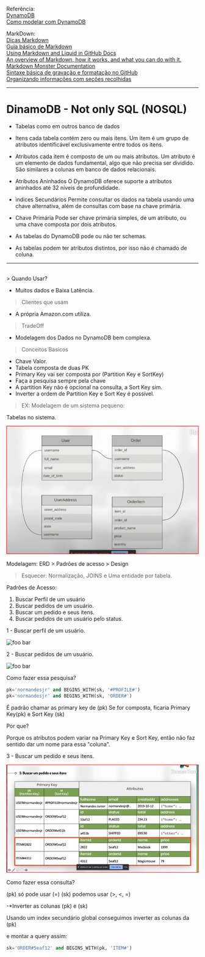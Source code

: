 
Referência: 
<br>
[DynamoDB](https://www.youtube.com/watch?v=kSnpuKr3Ajw  "DynamoDB"   )
<br>
[Como modelar com DynamoDB](https://www.youtube.com/watch?v=bTLoK2eHwi4  "Como modelar com DynamoDB"   )

MarkDown:
<br>
[Dicas Markdown](https://docs.github.com/pt/get-started/writing-on-github/working-with-advanced-formatting/creating-and-highlighting-code-blocks  "Dicas Markdown"   )
<br>
[Guia básico de Markdown](https://docs.pipz.com/central-de-ajuda/learning-center/guia-basico-de-markdown#open  "Guia básico de Markdown"   )
<br>
[Using Markdown and Liquid in GitHub Docs](https://docs.github.com/en/contributing/writing-for-github-docs/using-markdown-and-liquid-in-github-docs)
<br>
[An overview of Markdown, how it works, and what you can do with it.](https://www.markdownguide.org/getting-started/)
<br>
[Markdown Monster Documentation](https://markdownmonster.west-wind.com/docs/)
<br>
[Sintaxe básica de gravação e formatação no GitHub](https://docs.github.com/pt/get-started/writing-on-github/getting-started-with-writing-and-formatting-on-github/basic-writing-and-formatting-syntax)
<br>
[Organizando informações com seções recolhidas](https://docs.github.com/pt/get-started/writing-on-github/working-with-advanced-formatting/organizing-information-with-collapsed-sections)


----

# DinamoDB - Not only SQL (NOSQL)


* Tabelas como em outros banco de dados

* Itens cada tabela contém zero ou mais itens. Um item é um grupo de atributos identificável exclusivamente entre todos os itens.

* Atributos cada item é composto de um ou mais atributos. Um atributo é um elemento de dados fundamental, algo que não precisa ser dividido. São similares a colunas em banco de  dados relacionais.

* Atributos Aninhados O DynamoDB oferece suporte a atributos aninhados até 32 níveis de profundidade.

* ìndices Secundários Permite consultar os dados na tabela usando uma chave alternativa, além de consultas com base na chave primária.

* Chave Primária Pode ser chave primária simples, de um atributo, ou uma chave composta por dois atributos.

* As tabelas do DynamoDB pode ou não ter schemas.

* As tabelas podem ter atributos distintos, por isso não é chamado de coluna.

----
<br>
> Quando Usar?
<br>

* Muitos dados e Baixa Latência.

> Clientes que usam
* A própria Amazon.com utiliza.

> TradeOff
* Modelagem dos Dados no DynamoDB bem complexa.

> Conceitos Basicos

* Chave Valor.
* Tabela composta de duas PK
* Primary Key vai ser composta por (Partition Key e SortKey)
* Faça a pesquisa sempre pela chave
* A partition Key não é opcional na consulta, a Sort Key sim.
* Inverter a ordem de Partition Key e Sort Key é possível.

> EX: Modelagem de um sistema pequeno:

Tabelas no sistema.

![foo bar](Imagens/Modelagem%20de%20um%20sistema%20pequeno.png "Sistema pequeno")


Modelagem: ERD > Padrões de acesso > Design

> Esquecer: Normalização, JOINS e Uma entidade por tabela.

Padrões de Acesso:
1. Buscar Perfil de um usuário
2. Buscar pedidos de um usuário.
3. Buscar um pedido e seus itens.
4. Buscar pedidos de um usuário pelo status.


 1 - Buscar perfil de um usuário.

![foo bar](Imagens/Buscar%20perfil%20de%20um%20usuário.png  "Perfil de Usuário"   )

2 - Buscar pedidos de um usuário.

![foo bar](Imagens/Buscar%20pedidos%20de%20um%20usuário.png  "Pedido de um Usuário"   )

Como fazer essa pesquisa?

```sql
pk='normandesjr' and BEGINS_WITH(sk, '#PROFILE#')
pk='normandesjr' and BEGINS_WITH(sk, 'ORDER#')
```

É padrão chamar as primary key de (pk) 
Se for composta, ficaria Primary Key(pk) e Sort Key (sk)

Por que?

Porque os atributos podem variar na Primary Key e Sort Key, então não faz sentido dar um nome para essa "coluna".

3 - Buscar um pedido e seus itens.

![foo bar](Imagens/Buscar%20um%20pedido%20e%20seus%20itens.png  "Pedido e os Itens"   )



Como fazer essa consulta?

(pk) só pode usar (=)
(sk) podemos usar (>, <, =)

-*Inverter as colunas (pk) e (sk)

Usando um index secundário global conseguimos inverter as colunas da (pk)

e montar a query assim:

```sql
sk='ORDER#5eaf12' and BEGINS_WITH(pk, 'ITEM#')
```

